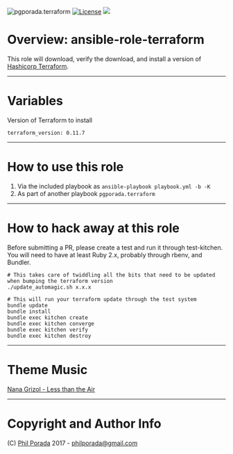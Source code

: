 ![pgporada.terraform](https://img.shields.io/badge/role-pgporada.terraform-yellow.svg)
[![License](https://img.shields.io/badge/license-GPLv3-brightgreen.svg)](LICENSE)
[![](https://img.shields.io/badge/Supports%20Terraform%20Version-0.11.7-blue.svg)](https://github.com/hashicorp/terraform/blob/v0.11.7/CHANGELOG.md)

# Overview: ansible-role-terraform
This role will download, verify the download, and install a version of [Hashicorp Terraform](https://terraform.io).

- - - -

# Variables

Version of Terraform to install

    terraform_version: 0.11.7

- - - -

# How to use this role

1. Via the included playbook as `ansible-playbook playbook.yml -b -K`
1. As part of another playbook `pgporada.terraform`

- - - -
# How to hack away at this role
Before submitting a PR, please create a test and run it through test-kitchen. You will need to have at least Ruby 2.x, probably through rbenv, and Bundler.

    # This takes care of twiddling all the bits that need to be updated when bumping the terraform version
    ./update_automagic.sh x.x.x

    # This will run your terraform update through the test system
    bundle update
    bundle install
    bundle exec kitchen create
    bundle exec kitchen converge
    bundle exec kitchen verify
    bundle exec kitchen destroy

- - - -
# Theme Music
[Nana Grizol - Less than the Air](https://www.youtube.com/watch?v=tw3cpxKLLMg)

- - - -

# Copyright and Author Info

(C) [Phil Porada](https://philporada.com) 2017 - philporada@gmail.com

